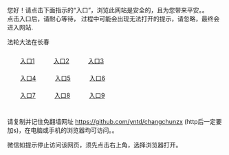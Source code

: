您好！请点击下面指示的“入口”，浏览此网站是安全的，且为您带来平安。。 <br/>
点击入口后，请耐心等待， 过程中可能会出现无法打开的提示，请忽略，最终会进入网站. </br>

法轮大法在长春<br/>
<div style="padding:10px"><a style="margin:20px" target="_blank" href="https://dddfkt6k34i3w.cloudfront.net/2Qpsp?inajbgx" id="ccLink1" rel="nofollow">入口1</a> <a target="_blank" style="margin:20px" href="https://d1exmgvsmuhjpf.cloudfront.net/2Qpsp?msxcyvzw" id="ccLink2" rel="nofollow">入口2</a> <a style="margin:20px" target="_blank" href="https://d3b8uon8tzlxa0.cloudfront.net/2Qpsp?vfbspev" id="ccLink3" rel="nofollow">入口3</a></div>

<div style="padding:10px" ><a style="margin:20px" target="_blank" href="https://dddfkt6k34i3w.cloudfront.net/2Qpsp?inajbgx" id="ccLink4" rel="nofollow">入口4</a> <a style="margin:20px" href="https://d1exmgvsmuhjpf.cloudfront.net/2Qpsp?msxcyvzw" target="_blank" id="ccLink5" rel="nofollow">入口5</a> <a style="margin:20px" href="https://d3b8uon8tzlxa0.cloudfront.net/2Qpsp?vfbspev" target="_blank" id="ccLink6" rel="nofollow">入口6</a></div>

<div style="padding:10px"><a style="margin:20px" target="_blank" href="https://dddfkt6k34i3w.cloudfront.net/2Qpsp?inajbgx" id="ccLink7" rel="nofollow">入口7</a> <a style="margin:20px" href="https://d1exmgvsmuhjpf.cloudfront.net/2Qpsp?msxcyvzw" target="_blank" id="ccLink8" rel="nofollow">入口8</a> <a style="margin:20px" target="_blank" href="https://d3b8uon8tzlxa0.cloudfront.net/2Qpsp?vfbspev" id="ccLink9" rel="nofollow">入口9</a></div>

<br/>



请复制并记住免翻墙网址 https://github.com/yntd/changchunzx (http后一定要加s)，在电脑或手机的浏览器均可访问。。<br/>

微信如提示停止访问该网页，须先点击右上角，选择浏览器打开。

